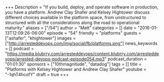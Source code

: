 +++
Description = "If you build, deploy, and operate software in production, you have a platform. Andrew Clay Shafer and Kelsey Hightower discuss different choices available in the platform space, from unstructured to structured with all the considerations along the road to operational maturity."
aliases = ["/54"]
author = "Matt"
categories = []
date = "2016-01-13T12:09:26-06:00"
episode = "54"
friendly = "platforms"
guests = ["ashafer", "khightower"]
images = ["http://arresteddevops.com/img/social/fb/platforms.png"]
news_keywords = []
podcast = "https://media.blubrry.com/arresteddevops/content.blubrry.com/arresteddevops/arrested-devops-podcast-episode054.mp3"
podcast_duration = "01:01:30"
sponsors = ["10thmagnitude", "datadog"]
tags = []
title = "Platforms with Kelsey Hightower and Andrew Clay Shafer"
youtube = "-1qhT4hcofY"
draft = true
+++
